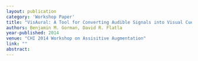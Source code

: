 ```yaml
---
layout: publication
category: 'Workshop Paper'
title: "VisAural: A Tool for Converting Audible Signals into Visual Cues"
authors: Benjamin M. Gorman, David R. Flatla
year-published: 2014
venue: "CHI 2014 Workshop on Assisitive Augmentation"
link: ""
abstract:
---
```

